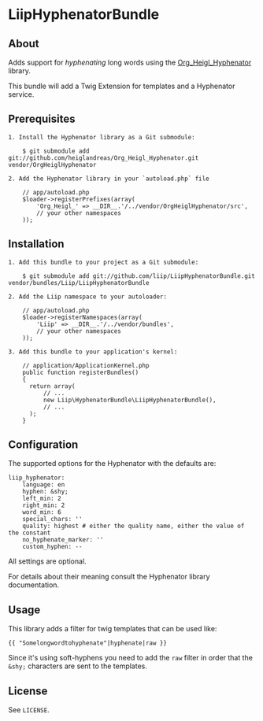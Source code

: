 # LiipHyphenatorBundle #

## About ##

Adds support for _hyphenating_ long words using the [Org_Heigl_Hyphenator](https://github.com/heiglandreas/Org_Heigl_Hyphenator) library.

This bundle will add a Twig Extension for templates and a Hyphenator service.

## Prerequisites ##

    1. Install the Hyphenator library as a Git submodule:

        $ git submodule add git://github.com/heiglandreas/Org_Heigl_Hyphenator.git vendor/OrgHeiglHyphenator

    2. Add the Hyphenator library in your `autoload.php` file

        // app/autoload.php
        $loader->registerPrefixes(array(
            'Org_Heigl_' => __DIR__.'/../vendor/OrgHeiglHyphenator/src',
            // your other namespaces
        ));

## Installation ##

    1. Add this bundle to your project as a Git submodule:

        $ git submodule add git://github.com/liip/LiipHyphenatorBundle.git vendor/bundles/Liip/LiipHyphenatorBundle

    2. Add the Liip namespace to your autoloader:

        // app/autoload.php
        $loader->registerNamespaces(array(
            'Liip' => __DIR__.'/../vendor/bundles',
            // your other namespaces
        ));

    3. Add this bundle to your application's kernel:

        // application/ApplicationKernel.php
        public function registerBundles()
        {
          return array(
              // ...
              new Liip\HyphenatorBundle\LiipHyphenatorBundle(),
              // ...
          );
        }

## Configuration ##

The supported options for the Hyphenator with the defaults are:

    liip_hyphenator:
        language: en
        hyphen: &shy;
        left_min: 2
        right_min: 2
        word_min: 6
        special_chars: ''
        quality: highest # either the quality name, either the value of the constant
        no_hyphenate_marker: ''
        custom_hyphen: --

All settings are optional.

For details about their meaning consult the Hyphenator library documentation.

## Usage ##

This library adds a filter for twig templates that can be used like:

    {{ "Somelongwordtohyphenate"|hyphenate|raw }}

Since it's using soft-hyphens you need to add the `raw` filter in order that the `&shy;` characters are sent to the templates.

## License ##

See `LICENSE`.